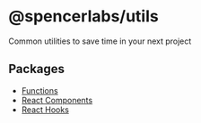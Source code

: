 # @spencerlabs/utils

Common utilities to save time in your next project

## Packages

- [Functions](./src/functions)
- [React Components](./src/react)
- [React Hooks](./src/hooks)
